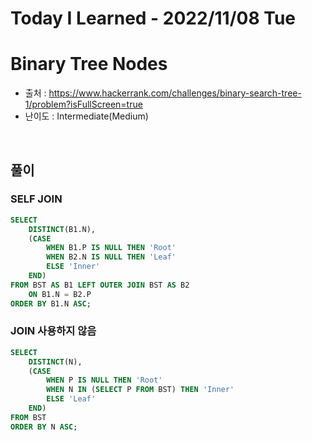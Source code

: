 # Today I Learned - 2022/11/08 Tue

# Binary Tree Nodes
- 출처 : https://www.hackerrank.com/challenges/binary-search-tree-1/problem?isFullScreen=true
- 난이도 : Intermediate(Medium)
<br>

## 풀이
### SELF JOIN
```sql
SELECT
    DISTINCT(B1.N),
    (CASE
        WHEN B1.P IS NULL THEN 'Root'
        WHEN B2.N IS NULL THEN 'Leaf'
        ELSE 'Inner'
    END) 
FROM BST AS B1 LEFT OUTER JOIN BST AS B2
    ON B1.N = B2.P
ORDER BY B1.N ASC;
```

### JOIN 사용하지 않음
```sql
SELECT
    DISTINCT(N),
    (CASE
        WHEN P IS NULL THEN 'Root'
        WHEN N IN (SELECT P FROM BST) THEN 'Inner'
        ELSE 'Leaf'
    END) 
FROM BST
ORDER BY N ASC;
```
